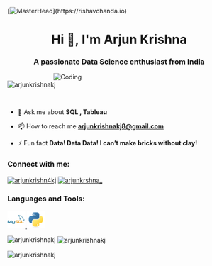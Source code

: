 [![MasterHead](https://1.bp.blogspot.com/-7A4WynwLsM...)](https://rishavchanda.io)
<h1 align="center">Hi 👋, I'm Arjun Krishna</h1>
<h3 align="center">A passionate Data Science enthusiast from India</h3>
<img align="right" alt="Coding" width="400" src="https://cdn.dribbble.com/users/1162077/screenshots/3848914/programmer.gif">

<p align="left"> <img src="https://komarev.com/ghpvc/?username=arjunkrishnakj&label=Profile%20views&color=0e75b6&style=flat" alt="arjunkrishnakj" /> </p>

<p align="left"> <a href="https://twitter.com/" target="blank"><img src="https://img.shields.io/twitter/follow/?logo=twitter&style=for-the-badge" alt="" /></a> </p>

- 💬 Ask me about **SQL , Tableau**

- 📫 How to reach me **arjunkrishnakj8@gmail.com**

- ⚡ Fun fact **Data! Data Data! I can’t make bricks without clay!**

<h3 align="left">Connect with me:</h3>
<p align="left">
<a href="https://linkedin.com/in/arjunkrishn4kj" target="blank"><img align="center" src="https://raw.githubusercontent.com/rahuldkjain/github-profile-readme-generator/master/src/images/icons/Social/linked-in-alt.svg" alt="arjunkrishn4kj" height="30" width="40" /></a>
<a href="https://instagram.com/arjunkrshna_" target="blank"><img align="center" src="https://raw.githubusercontent.com/rahuldkjain/github-profile-readme-generator/master/src/images/icons/Social/instagram.svg" alt="arjunkrshna_" height="30" width="40" /></a>
</p>

<h3 align="left">Languages and Tools:</h3>
<p align="left"> <a href="https://www.mysql.com/" target="_blank" rel="noreferrer"> <img src="https://raw.githubusercontent.com/devicons/devicon/master/icons/mysql/mysql-original-wordmark.svg" alt="mysql" width="40" height="40"/> </a> <a href="https://www.python.org" target="_blank" rel="noreferrer"> <img src="https://raw.githubusercontent.com/devicons/devicon/master/icons/python/python-original.svg" alt="python" width="40" height="40"/> </a> </p>

<p><img align="left" src="https://github-readme-stats.vercel.app/api/top-langs?username=arjunkrishnakj&show_icons=true&locale=en&layout=compact" alt="arjunkrishnakj" /></p>

<p>&nbsp;<img align="center" src="https://github-readme-stats.vercel.app/api?username=arjunkrishnakj&show_icons=true&locale=en" alt="arjunkrishnakj" /></p>

<p><img align="center" src="https://github-readme-streak-stats.herokuapp.com/?user=arjunkrishnakj&" alt="arjunkrishnakj" /></p>
